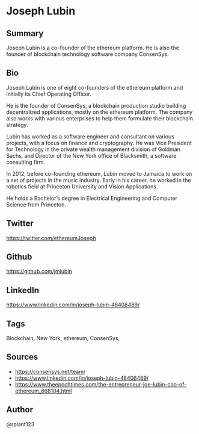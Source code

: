 # Joseph Lubin

## Summary
Joseph Lubin is a co-founder of the ethereum platform. He is also the founder of blockchain technology software company ConsenSys.

## Bio
Joseph Lubin is one of eight co-founders of the ethereum platform and initially its Chief Operating Officer.

He is the founder of ConsenSys, a blockchain production studio building decentralized applications, mostly on the ethereum platform. The company also works with various enterprises to help them formulate their blockchain strategy.

Lubin has worked as a software engineer and consultant on various projects, with a focus on finance and cryptography. He was Vice President for Technology in the private wealth management division of Goldman Sachs, and Director of the New York office of Blacksmith, a software consulting firm.

In 2012, before co-founding ethereum, Lubin moved to Jamaica to work on a set of projects in the music industry. Early in his career, he worked in the robotics field at Princeton University and Vision Applications.

He holds a Bachelor’s degree in Electrical Engineering and Computer Science from Princeton.

## Twitter
https://twitter.com/ethereumJoseph

## Github
https://github.com/jmlubin

## LinkedIn
https://www.linkedin.com/in/joseph-lubin-48406489/

## Tags
Blockchain, New York, ethereum, ConsenSys,

## Sources
* https://consensys.net/team/
* https://www.linkedin.com/in/joseph-lubin-48406489/
* https://www.theepochtimes.com/the-entrepreneur-joe-lubin-coo-of-ethereum_668104.html

## Author
@rplant123
